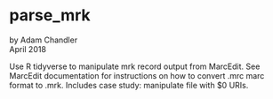 # parse_mrk
by Adam Chandler  
April 2018  

Use R tidyverse to manipulate mrk record output from MarcEdit. See MarcEdit documentation for instructions on how to convert .mrc marc format to .mrk. Includes case study: manipulate file with $0 URIs.

